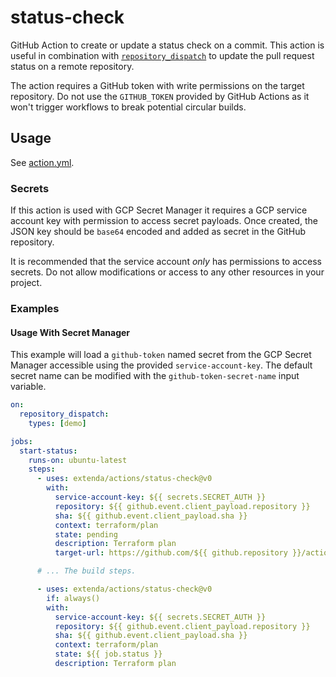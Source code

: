 # status-check

GitHub Action to create or update a status check on a commit. This action is useful in combination
with [`repository_dispatch`](../repository-dispatch#readme) to update the pull request status on a
remote repository.

The action requires a GitHub token with write permissions on the target repository.
Do not use the `GITHUB_TOKEN` provided by GitHub Actions as it won't trigger workflows
to break potential circular builds.

## Usage

See [action.yml](action.yml).

### Secrets

If this action is used with GCP Secret Manager it requires a GCP service account key with permission to access
secret payloads. Once created, the JSON key should be `base64` encoded and added as secret in the GitHub repository.

It is recommended that the service account _only_ has permissions to access secrets. Do not allow modifications or
access to any other resources in your project.

### Examples

#### Usage With Secret Manager

This example will load a `github-token` named secret from the GCP Secret Manager accessible using
the provided `service-account-key`. The default secret name can be modified with the
`github-token-secret-name` input variable.

```yaml
on:
  repository_dispatch:
    types: [demo]

jobs:
  start-status:
    runs-on: ubuntu-latest
    steps:
      - uses: extenda/actions/status-check@v0
        with:
          service-account-key: ${{ secrets.SECRET_AUTH }}
          repository: ${{ github.event.client_payload.repository }}
          sha: ${{ github.event.client_payload.sha }}
          context: terraform/plan
          state: pending
          description: Terraform plan
          target-url: https://github.com/${{ github.repository }}/actions/runs/${{ github.run_id }}

      # ... The build steps.

      - uses: extenda/actions/status-check@v0
        if: always()
        with:
          service-account-key: ${{ secrets.SECRET_AUTH }}
          repository: ${{ github.event.client_payload.repository }}
          sha: ${{ github.event.client_payload.sha }}
          context: terraform/plan
          state: ${{ job.status }}
          description: Terraform plan
```
